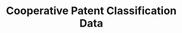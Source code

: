 ---
bigquery: https://console.cloud.google.com/bigquery?p=patents-public-data&d=cpc&page=dataset
citation: '“Cooperative Patent Classification” by the EPO and USPTO, for public use. '
contributors: EPO, USPTO
cost: None
description: Cooperative Patent Classification Data contains the scheme and definitions
  of the Cooperative Patent Classification system for classifying patent documents.
  The CPC is the result of a partnership between the EPO and the USPTO in their joint
  effort to develop a common, internationally compatible classification system for
  technical documents, in particular patent publications, which will be used by both
  offices in the patent granting process
documentation: https://www.cooperativepatentclassification.org/cpcSchemeAndDefinitions
last_edit: Mon, 04 Apr 2022 19:07:06 GMT
location: https://www.cooperativepatentclassification.org/index
maintained_by: USPTO, EPO
schema_fields: '[''not_allocatable'', ''ipcConcordant'', ''symbol'', ''titleFull'',
  ''dateRevised'', ''breakdownCode'', ''children'', ''parents'', ''residualReferences'',
  ''informative_references'', ''glossary'', ''application_references'', ''informativeReferences'',
  ''applicationReferences'', ''residual_references'', ''level'', ''title_part'', ''status'',
  ''limiting_references'', ''definition'', ''childGroups'', ''sizeCache'', ''synonyms'',
  ''breakdown_code'', ''child_groups'', ''date_revised'', ''ipc_concordant'', ''additional_only'',
  ''notAllocatable'', ''titlePart'', ''title_full'', ''limitingReferences'']'
shortname: cooperative_patent_classification
tags:
- patents
- science
title: Cooperative Patent Classification Data
uuid: 984374a7-16e9-4b35-9445-458daceb01bf
---